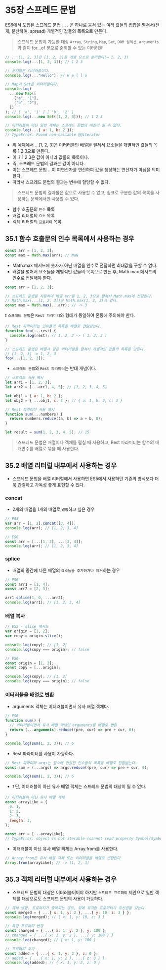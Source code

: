# 35장 스프레드 문법

ES6에서 도입된 스프레드 분법 `...` 은 하나로 뭉쳐 있는 여러 값들의 집합을 펼쳐서(전개, 분산하여, spread) 개별적인 값들의 목록으로 만든다.

> 스프레드 문법이 가능한 대상
> `Array`, `String`, `Map`, `Set`, `DOM 컬렉션`, `arguments`와 같이 for...of 문으로 순회할 수 있는 이터러블

```js
// ...[1, 2, 3]은 [1, 2, 3]을 개별 요소로 분리한다(→ 1, 2, 3)
console.log(...[1, 2, 3]); // 1 2 3

// 문자열은 이터러블이다.
console.log(..."Hello"); // H e l l o

// Map과 Set은 이터러블이다.
console.log(
  ...new Map([
    ["a", "1"],
    ["b", "2"],
  ])
); // [ 'a', '1' ] [ 'b', '2' ]
console.log(...new Set([1, 2, 3])); // 1 2 3

// 이터러블이 아닌 일반 객체는 스프레드 문법의 대상이 될 수 없다.
console.log(...{ a: 1, b: 2 });
// TypeError: Found non-callable @@iterator
```

- 위 예제에서 ...[1, 2, 3]은 이터러블인 배열을 펼쳐서 요소들을 개별적인 값들의 목록 1 2 3으로 만든다.
- 이때 1 2 3은 값이 아니라 값들의 목록이다.
- 즉, 스프레드 문법의 결과는 값이 아니다.
- 이는 스프레드 문법 ...이 피연산자를 연산하여 값을 생성하는 연산자가 아님을 의미한다.
- 따라서 스프레드 문법의 결과는 변수에 할당할 수 없다.

> 스프레드 문법의 결과물은 값으로 사용할 수 없고, 쉼표로 구분한 값의 목록을 사용하는 문맥에서만 사용할 수 있다.

- 함수 호출문의 `인수` 목록
- 배열 리터럴의 `요소` 목록
- 객체 리터럴의 `프로퍼티` 목록

## 35.1 함수 호출문의 인수 목록에서 사용하는 경우

```js
const arr = [1, 2, 3];
const max = Math.max(arr); // NaN
```

- Math.max 메서드에 숫자가 아닌 배열을 인수로 전달하면 최대값을 구할 수 없다.
- 배열을 펼쳐서 요소들을 개별적인 값들의 목록으로 만든 후, Math.max 메서드의 인수로 전달해야 한다.

```js
const arr = [1, 2, 3];

// 스프레드 문법을 사용하여 배열 arr을 1, 2, 3으로 펼쳐서 Math.max에 전달한다.
// Math.max(...[1, 2, 3])은 Math.max(1, 2, 3)과 같다.
const max = Math.max(...arr); // -> 3
```

❗️ `스프레드 문법`은 `Rest 파라미터`와 형태가 동일하여 혼동에 주의해야 한다.

```js
// Rest 파라미터는 인수들의 목록을 배열로 전달받는다.
function foo(...rest) {
  console.log(rest); // 1, 2, 3 -> [ 1, 2, 3 ]
}

// 스프레드 문법은 배열과 같은 이터러블을 펼쳐서 개별적인 값들의 목록을 만든다.
// [1, 2, 3] -> 1, 2, 3
foo(...[1, 2, 3]);
```

- `스프레드 문법`와 `Rest 파라미터`는 반대 개념이다.

```js
// 스프레드 사용 예시
let arr1 = [1, 2, 3];
let arr2 = [...arr1, 4, 5]; // [1, 2, 3, 4, 5]

let obj1 = { a: 1, b: 2 };
let obj2 = { ...obj1, c: 3 }; // { a: 1, b: 2, c: 3 }

// Rest 파라미터 사용 예시
function sum(...numbers) {
  return numbers.reduce((a, b) => a + b, 0);
}

let result = sum(1, 2, 3, 4, 5); // 15
```

> 스프레드 문법은 배열이나 객체를 펼칠 때 사용하고, Rest 파라미터는 함수의 매개변수를 배열로 묶을 때 사용한다.

## 35.2 배열 리터럴 내부에서 사용하는 경우

- 스프레드 문법을 배열 리터럴에서 사용하면 ES5에서 사용하던 기존의 방식보다 더욱 간결하고 가독성 좋게 표현할 수 있다.

### concat

- 2개의 배열을 1개의 배열로 `결합`하고 싶은 경우

```js
// ES5
var arr = [1, 2].concat([3, 4]);
console.log(arr); // [1, 2, 3, 4]

// ES6
const arr = [...[1, 2], ...[3, 4]];
console.log(arr); // [1, 2, 3, 4]
```

### splice

- 배열의 중간에 다른 배열의 `요소들을 추가하거나 제거`하는 경우

```js
// ES6
const arr1 = [1, 4];
const arr2 = [2, 3];

arr1.splice(1, 0, ...arr2);
console.log(arr1); // [1, 2, 3, 4]
```

### 배열 복사

```js
// ES5 - slice 메서드
var origin = [1, 2];
var copy = origin.slice();

console.log(copy); // [1, 2]
console.log(copy === origin); // false

// ES6
const origin = [1, 2];
const copy = [...origin];

console.log(copy); // [1, 2]
console.log(copy === origin); // false
```

### 이터러블을 배열로 변환

- arguments 객체는 이터러블이면서 유사 배열 객체다.

```js
// ES6
function sum() {
  // 이터러블이면서 유사 배열 객체인 arguments를 배열로 변환
  return [...arguments].reduce((pre, cur) => pre + cur, 0);
}

console.log(sum(1, 2, 3)); // 6
```

- Rest 파라미터를 사용이 가능하다.

```js
// Rest 파라미터 args는 함수에 전달된 인수들의 목록을 배열로 전달받는다.
const sum = (...args) => args.reduce((pre, cur) => pre + cur, 0);

console.log(sum(1, 2, 3)); // 6
```

- ❗️ 단, 이터러블이 아닌 유사 배열 객체는 스프레드 문법의 대상이 될 수 없다.

```js
// 이터러블이 아닌 유사 배열 객체
const arrayLike = {
  0: 1,
  1: 2,
  2: 3,
  length: 3,
};

const arr = [...arrayLike];
// TypeError: object is not iterable (cannot read property Symbol(Symbol.iterator))
```

- 이터러블이 아닌 유사 배열 객체는 Array.from를 사용한다.

```js
// Array.from은 유사 배열 객체 또는 이터러블을 배열로 변환한다
Array.from(arrayLike); // -> [1, 2, 3]
```

## 35.3 객체 리터럴 내부에서 사용하는 경우

- 스프레드 문법의 대상은 이터러블이어야 하지만 `스프레드 프로퍼티` 제안으로 일반 객체를 대상으로도 스프레드 문법의 사용이 가능하다.

```js
// 객체 병합. 프로퍼티가 중복되는 경우, 뒤에 위치한 프로퍼티가 우선권을 갖는다.
const merged = { ...{ x: 1, y: 2 }, ...{ y: 10, z: 3 } };
console.log(merged); // { x: 1, y: 10, z: 3 }

// 특정 프로퍼티 변경
const changed = { ...{ x: 1, y: 2 }, y: 100 };
// changed = { ...{ x: 1, y: 2 }, ...{ y: 100 } }
console.log(changed); // { x: 1, y: 100 }

// 프로퍼티 추가
const added = { ...{ x: 1, y: 2 }, z: 0 };
// added = { ...{ x: 1, y: 2 }, ...{ z: 0 } }
console.log(added); // { x: 1, y: 2, z: 0 }
```
